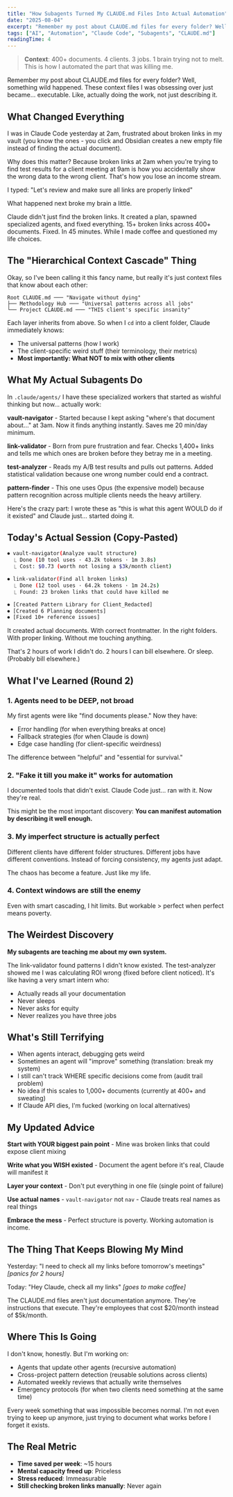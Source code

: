 ```yaml
---
title: "How Subagents Turned My CLAUDE.md Files Into Actual Automation"
date: "2025-08-04"
excerpt: "Remember my post about CLAUDE.md files for every folder? Well, something wild happened. These context files I was obsessing over just became... executable."
tags: ["AI", "Automation", "Claude Code", "Subagents", "CLAUDE.md"]
readingTime: 4
---
```


> **Context**: 400+ documents. 4 clients. 3 jobs. 1 brain trying not to melt. This is how I automated the part that was killing me.

Remember my post about CLAUDE.md files for every folder? Well, something wild happened. These context files I was obsessing over just became... executable. Like, actually doing the work, not just describing it.

## What Changed Everything

I was in Claude Code yesterday at 2am, frustrated about broken links in my vault (you know the ones - you click and Obsidian creates a new empty file instead of finding the actual document).

Why does this matter? Because broken links at 2am when you're trying to find test results for a client meeting at 9am is how you accidentally show the wrong data to the wrong client. That's how you lose an income stream.

I typed: "Let's review and make sure all links are properly linked"

What happened next broke my brain a little.

Claude didn't just find the broken links. It created a plan, spawned specialized agents, and fixed everything. 15+ broken links across 400+ documents. Fixed. In 45 minutes. While I made coffee and questioned my life choices.

## The "Hierarchical Context Cascade" Thing

Okay, so I've been calling it this fancy name, but really it's just context files that know about each other:

```
Root CLAUDE.md ─── "Navigate without dying"
├── Methodology Hub ─── "Universal patterns across all jobs"
└── Project CLAUDE.md ─── "THIS client's specific insanity"
```

Each layer inherits from above. So when I `cd` into a client folder, Claude immediately knows:
- The universal patterns (how I work)
- The client-specific weird stuff (their terminology, their metrics)
- **Most importantly: What NOT to mix with other clients**

## What My Actual Subagents Do

In `.claude/agents/` I have these specialized workers that started as wishful thinking but now... actually work:

**vault-navigator** - Started because I kept asking "where's that document about..." at 3am. Now it finds anything instantly. Saves me 20 min/day minimum.

**link-validator** - Born from pure frustration and fear. Checks 1,400+ links and tells me which ones are broken before they betray me in a meeting.

**test-analyzer** - Reads my A/B test results and pulls out patterns. Added statistical validation because one wrong number could end a contract.

**pattern-finder** - This one uses Opus (the expensive model) because pattern recognition across multiple clients needs the heavy artillery.

Here's the crazy part: I wrote these as "this is what this agent WOULD do if it existed" and Claude just... started doing it.

## Today's Actual Session (Copy-Pasted)

```bash
⏺ vault-navigator(Analyze vault structure)
  ⎿ Done (10 tool uses · 43.2k tokens · 1m 3.8s)
  ⎿ Cost: $0.73 (worth not losing a $3k/month client)

⏺ link-validator(Find all broken links)
  ⎿ Done (12 tool uses · 64.2k tokens · 1m 24.2s)
  ⎿ Found: 23 broken links that could have killed me

⏺ [Created Pattern Library for Client_Redacted]
⏺ [Created 6 Planning documents]
⏺ [Fixed 10+ reference issues]
```

It created actual documents. With correct frontmatter. In the right folders. With proper linking. Without me touching anything.

That's 2 hours of work I didn't do. 2 hours I can bill elsewhere. Or sleep. (Probably bill elsewhere.)

## What I've Learned (Round 2)

### 1. Agents need to be DEEP, not broad

My first agents were like "find documents please." Now they have:
- Error handling (for when everything breaks at once)
- Fallback strategies (for when Claude is down)
- Edge case handling (for client-specific weirdness)

The difference between "helpful" and "essential for survival."

### 2. "Fake it till you make it" works for automation

I documented tools that didn't exist. Claude Code just... ran with it. Now they're real.

This might be the most important discovery: **You can manifest automation by describing it well enough.**

### 3. My imperfect structure is actually perfect

Different clients have different folder structures. Different jobs have different conventions. Instead of forcing consistency, my agents just adapt.

The chaos has become a feature. Just like my life.

### 4. Context windows are still the enemy

Even with smart cascading, I hit limits. But workable > perfect when perfect means poverty.

## The Weirdest Discovery

**My subagents are teaching me about my own system.**

The link-validator found patterns I didn't know existed. The test-analyzer showed me I was calculating ROI wrong (fixed before client noticed). It's like having a very smart intern who:
- Actually reads all your documentation
- Never sleeps
- Never asks for equity
- Never realizes you have three jobs

## What's Still Terrifying

- When agents interact, debugging gets weird
- Sometimes an agent will "improve" something (translation: break my system)
- I still can't track WHERE specific decisions come from (audit trail problem)
- No idea if this scales to 1,000+ documents (currently at 400+ and sweating)
- If Claude API dies, I'm fucked (working on local alternatives)

## My Updated Advice

**Start with YOUR biggest pain point** - Mine was broken links that could expose client mixing

**Write what you WISH existed** - Document the agent before it's real, Claude will manifest it

**Layer your context** - Don't put everything in one file (single point of failure)

**Use actual names** - `vault-navigator` not `nav` - Claude treats real names as real things

**Embrace the mess** - Perfect structure is poverty. Working automation is income.

## The Thing That Keeps Blowing My Mind

Yesterday: "I need to check all my links before tomorrow's meetings" *[panics for 2 hours]*

Today: "Hey Claude, check all my links" *[goes to make coffee]*

The CLAUDE.md files aren't just documentation anymore. They're instructions that execute. They're employees that cost $20/month instead of $5k/month.

## Where This Is Going

I don't know, honestly. But I'm working on:

- Agents that update other agents (recursive automation)
- Cross-project pattern detection (reusable solutions across clients)
- Automated weekly reviews that actually write themselves
- Emergency protocols (for when two clients need something at the same time)

Every week something that was impossible becomes normal. I'm not even trying to keep up anymore, just trying to document what works before I forget it exists.

## The Real Metric

- **Time saved per week**: ~15 hours
- **Mental capacity freed up**: Priceless
- **Stress reduced**: Immeasurable
- **Still checking broken links manually**: Never again